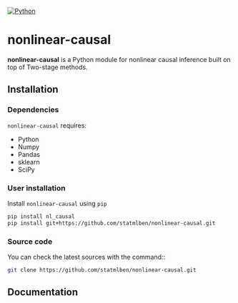 <!-- ![Pypi](https://badge.fury.io/py/dnn-locate.svg) -->
[![Python](https://img.shields.io/badge/python-3-blue.svg)](https://www.python.org/)
<!-- ![License](https://img.shields.io/pypi/l/keras-bert.svg) -->
<!-- ![Downloads](https://static.pepy.tech/badge/dnn-locate)
![MonthDownloads](https://pepy.tech/badge/dnn-locate/month) -->


# nonlinear-causal

**nonlinear-causal** is a Python module for nonlinear causal inference built on top of Two-stage methods.

## Installation

### Dependencies

`nonlinear-causal` requires:

- Python
- Numpy
- Pandas
- sklearn
- SciPy

### User installation

Install `nonlinear-causal` using ``pip``

```bash
pip install nl_causal
pip install git+https://github.com/statmlben/nonlinear-causal.git
```
### Source code

You can check the latest sources with the command::

```bash
git clone https://github.com/statmlben/nonlinear-causal.git
```

## Documentation

















<!-- This project was created by [Ben Dai](www.bendai.org), [Chunlin Li](https://github.com/chunlinli) and [Haoran Xue](https://xue-hr.github.io/).  If there is any problem and suggestion please contact me via <bdai@umn.edu>. -->

